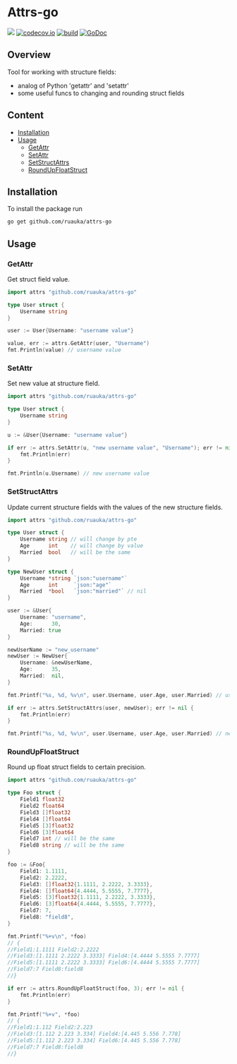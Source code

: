 # Attrs-go
![](https://img.shields.io/github/go-mod/go-version/ruauka/attrs-go)
[![codecov.io](https://codecov.io/github/ruauka/attrs-go/coverage.svg?branch=master)](https://codecov.io/github/ruauka/attrs-go?branch=master)
[![build](https://github.com/ruauka/attrs-go/actions/workflows/pipeline.yml/badge.svg)](https://github.com/ruauka/attrs-go/actions/workflows/pipeline.yml)
[![GoDoc](https://godoc.org/github.com/ruauka/attrs-go?status.svg)](https://godoc.org/github.com/ruauka/attrs-go)

## Overview
Tool for working with structure fields:
 - analog of Python 'getattr' and 'setattr'
 - some useful funcs to changing and rounding struct fields

## Content

- [Installation](#installation)
- [Usage](#usage)
    - [GetAttr](#getattr)
    - [SetAttr](#setattr)
    - [SetStructAttrs](#setstructattrs)
    - [RoundUpFloatStruct](#roundupfloatstruct)

## Installation
To install the package run
```bash
go get github.com/ruauka/attrs-go
```

## Usage

### GetAttr
Get struct field value.

```go
import attrs "github.com/ruauka/attrs-go"

type User struct {
    Username string
}

user := User{Username: "username value"}

value, err := attrs.GetAttr(user, "Username")
fmt.Println(value) // username value
```

### SetAttr
Set new value at structure field.

```go
import attrs "github.com/ruauka/attrs-go"

type User struct {
    Username string
}

u := &User{Username: "username value"}

if err := attrs.SetAttr(u, "new username value", "Username"); err != nil {
    fmt.Println(err)
}

fmt.Println(u.Username) // new username value
```

### SetStructAttrs
Update current structure fields with the values of the new structure fields.


```go
import attrs "github.com/ruauka/attrs-go"

type User struct {
    Username string // will change by pte
    Age      int    // will change by value
    Married  bool   // will be the same
}

type NewUser struct {
    Username *string `json:"username"`
    Age      int     `json:"age"`
    Married  *bool   `json:"married"` // nil
}

user := &User{
    Username: "username",
    Age:      30,
    Married: true
}

newUserName := "new_username"
newUser := NewUser{
    Username: &newUserName,
    Age:      35,
    Married:  nil,
}

fmt.Printf("%s, %d, %v\n", user.Username, user.Age, user.Married) // username, 30, true

if err := attrs.SetStructAttrs(user, newUser); err != nil {
    fmt.Println(err)
}

fmt.Printf("%s, %d, %v\n", user.Username, user.Age, user.Married) // new_username, 35, true
```

### RoundUpFloatStruct
Round up float struct fields to certain precision.

```go
import attrs "github.com/ruauka/attrs-go"

type Foo struct {
    Field1 float32
    Field2 float64
    Field3 []float32
    Field4 []float64
    Field5 [3]float32
    Field6 [3]float64
    Field7 int // will be the same
    Field8 string // will be the same
}

foo := &Foo{
    Field1: 1.1111,
    Field2: 2.2222,
    Field3: []float32{1.1111, 2.2222, 3.3333},
    Field4: []float64{4.4444, 5.5555, 7.7777},
    Field5: [3]float32{1.1111, 2.2222, 3.3333},
    Field6: [3]float64{4.4444, 5.5555, 7.7777},
    Field7: 7,
    Field8: "field8",
}

fmt.Printf("%+v\n", *foo)
// {
//Field1:1.1111 Field2:2.2222
//Field3:[1.1111 2.2222 3.3333] Field4:[4.4444 5.5555 7.7777]
//Field5:[1.1111 2.2222 3.3333] Field6:[4.4444 5.5555 7.7777]
//Field7:7 Field8:field8
//}

if err := attrs.RoundUpFloatStruct(foo, 3); err != nil {
    fmt.Println(err)
}

fmt.Printf("%+v", *foo)
// {
//Field1:1.112 Field2:2.223
//Field3:[1.112 2.223 3.334] Field4:[4.445 5.556 7.778]
//Field5:[1.112 2.223 3.334] Field6:[4.445 5.556 7.778]
//Field7:7 Field8:field8
//}
```